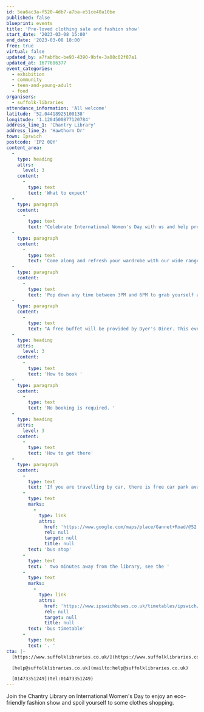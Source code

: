```yaml
---
id: 5ea6ac3a-f520-4db7-a7ba-e51ce40a10be
published: false
blueprint: events
title: 'Pre-loved clothing sale and fashion show'
start_date: '2023-03-08 15:00'
end_date: '2023-03-08 18:00'
free: true
virtual: false
updated_by: a7fabfbc-be93-4390-9bfe-3a08c02f87a1
updated_at: 1677686377
event_categories:
  - exhibition
  - community
  - teen-and-young-adult
  - food
organisers:
  - suffolk-libraries
attendance_information: 'All welcome'
latitude: '52.04418925100138'
longitude: '1.1204500877120784'
address_line_1: 'Chantry Library'
address_line_2: 'Hawthorn Dr'
town: Ipswich
postcode: 'IP2 0QY'
content_area:
  -
    type: heading
    attrs:
      level: 3
    content:
      -
        type: text
        text: 'What to expect'
  -
    type: paragraph
    content:
      -
        type: text
        text: "Celebrate International Women's Day with us and help promote sustainable clothing by visiting our clothing sale and fashion show event!"
  -
    type: paragraph
    content:
      -
        type: text
        text: 'Come along and refresh your wardrobe with our wide range of pre-loved clothing items. Browse the stalls and treat yourself to fun, fizz and fashion at this feel-good event!'
  -
    type: paragraph
    content:
      -
        type: text
        text: 'Pop down any time between 3PM and 6PM to grab yourself a bargain at our clothing sale. The fashion show will take place from 4PM to 4:30PM.'
  -
    type: paragraph
    content:
      -
        type: text
        text: "A free buffet will be provided by Dyer's Diner. This event is free to attend but donations are welcome."
  -
    type: heading
    attrs:
      level: 3
    content:
      -
        type: text
        text: 'How to book '
  -
    type: paragraph
    content:
      -
        type: text
        text: 'No booking is required. '
  -
    type: heading
    attrs:
      level: 3
    content:
      -
        type: text
        text: 'How to get there'
  -
    type: paragraph
    content:
      -
        type: text
        text: 'If you are travelling by car, there is free car park available at the Chantry Library. Alternatively, there is a '
      -
        type: text
        marks:
          -
            type: link
            attrs:
              href: 'https://www.google.com/maps/place/Gannet+Road/@52.0445679,1.1202869,19.25z/data=!4m6!3m5!1s0x47d9a05bb691000f:0xabfcf2882ebddfdb!8m2!3d52.044983!4d1.120213!16s%2Fg%2F1q67vjr8w'
              rel: null
              target: null
              title: null
        text: 'bus stop'
      -
        type: text
        text: ' two minutes away from the library, see the '
      -
        type: text
        marks:
          -
            type: link
            attrs:
              href: 'https://www.ipswichbuses.co.uk/timetables/ipswich/13/'
              rel: null
              target: null
              title: null
        text: 'bus timetable'
      -
        type: text
        text: '. '
cta: |-
  [https://www.suffolklibraries.co.uk/](https://www.suffolklibraries.co.uk/)

  [help@suffolklibraries.co.uk](mailto:help@suffolklibraries.co.uk)

  [01473351249](tel:01473351249)
---
```

Join the Chantry Library on International Women's Day to enjoy an eco-friendly fashion show and spoil yourself to some clothes shopping.